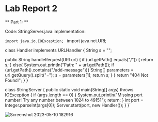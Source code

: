 # Lab Report 2

** Part 1: **

Code: StringServer.java implementation:

`import java.io.IOException; `
import java.net.URI;

class Handler implements URLHandler {
  String s = "";

  public String handleRequest(URI url) {
    if (url.getPath().equals("/")) {
      return s;
    }
    else{
      System.out.println("Path: " + url.getPath());
      if (url.getPath().contains("/add-message")){
        String[] parameters = url.getQuery().split("=");
        s = parameters[1];
        return s;
      }
    }
    return "404 Not Found!";
  }
}

class StringServer {
  public static void main(String[] args) throws IOException {
    if (args.length == 0) {
      System.out.println("Missing port number! Try any number between 1024 to 49151");
      return;
    }
    int port = Integer.parseInt(args[0]);
    Server.start(port, new Handler());
  }
}`

![Screenshot 2023-05-10 182916](https://github.com/b1luu/cse15l-lab-reports/assets/120772535/65c2f6a0-b949-4061-ad66-504b8b8cb3ab)



